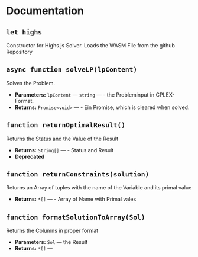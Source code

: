 # Documentation

## `let highs`

Constructor for Highs.js Solver. Loads the WASM File from the github Repository

## `async function solveLP(lpContent)`

Solves the Problem.

* **Parameters:** `lpContent` — `string` — - the Probleminput in  CPLEX-Format.
* **Returns:** `Promise<void>` — - Ein Promise, which is cleared when solved.

## `function returnOptimalResult()`

Returns the Status and the Value of the Result

* **Returns:** `String[]` — - Status and Result
* **Deprecated**

## `function returnConstraints(solution)`

Returns an Array of tuples with the name of the Variable and its primal value

* **Returns:** `*[]` — - Array of Name with Primal vales

## `function formatSolutionToArray(Sol)`

Returns the Columns in proper format

* **Parameters:** `Sol` — the Result
* **Returns:** `*[]` — 
